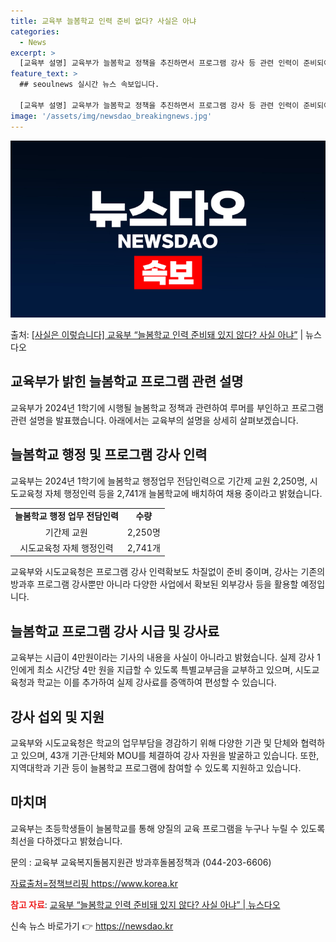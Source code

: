 ```yaml
---
title: 교육부 늘봄학교 인력 준비 없다? 사실은 아냐
categories:
  - News
excerpt: >
  [교육부 설명] 교육부가 늘봄학교 정책을 추진하면서 프로그램 강사 등 관련 인력이 준비되어 있지 않다는 것은…
feature_text: >
  ## seoulnews 실시간 뉴스 속보입니다.

  [교육부 설명] 교육부가 늘봄학교 정책을 추진하면서 프로그램 강사 등 관련 인력이 준비되어 있지 않다는 것은…
image: '/assets/img/newsdao_breakingnews.jpg'
---
```


![뉴스다오 속보](/assets/img/newsdao_breakingnews.jpg)

<p>출처: <a href="https://newsdao.kr/3184" rel="dofollow">[사실은 이렇습니다] 교육부 “늘봄학교 인력 준비돼 있지 않다? 사실 아냐”</a> | 뉴스다오</p>

<h2>교육부가 밝힌 늘봄학교 프로그램 관련 설명</h2>
<p data-ke-size="size16">교육부가 2024년 1학기에 시행될 늘봄학교 정책과 관련하여 루머를 부인하고 프로그램 관련 설명을 발표했습니다. 아래에서는 교육부의 설명을 상세히 살펴보겠습니다.</p>

<h2>늘봄학교 행정 및 프로그램 강사 인력</h2>
<p data-ke-size="size16">교육부는 2024년 1학기에 늘봄학교 행정업무 전담인력으로 기간제 교원 2,250명, 시도교육청 자체 행정인력 등을 2,741개 늘봄학교에 배치하여 채용 중이라고 밝혔습니다.</p>
<table>
	<tr>
		<td style="text-align: center; height: 17px;"><b>늘봄학교 행정 업무 전담인력</b></td>
		<td style="text-align: center; height: 17px;"><b>수량</b></td>
	</tr>
	<tr>
		<td style="text-align: center; height: 17px;">기간제 교원</td>
		<td style="text-align: center; height: 17px;">2,250명</td>
	</tr>
	<tr>
		<td style="text-align: center; height: 17px;">시도교육청 자체 행정인력</td>
		<td style="text-align: center; height: 17px;">2,741개</td>
	</tr>
</table>
<p data-ke-size="size16">교육부와 시도교육청은 프로그램 강사 인력확보도 차질없이 준비 중이며, 강사는 기존의 방과후 프로그램 강사뿐만 아니라 다양한 사업에서 확보된 외부강사 등을 활용할 예정입니다.</p>

<h2>늘봄학교 프로그램 강사 시급 및 강사료</h2>
<p data-ke-size="size16">교육부는 시급이 4만원이라는 기사의 내용을 사실이 아니라고 밝혔습니다. 실제 강사 1인에게 최소 시간당 4만 원을 지급할 수 있도록 특별교부금을 교부하고 있으며, 시도교육청과 학교는 이를 추가하여 실제 강사료를 증액하여 편성할 수 있습니다.</p>

<h2>강사 섭외 및 지원</h2>
<p data-ke-size="size16">교육부와 시도교육청은 학교의 업무부담을 경감하기 위해 다양한 기관 및 단체와 협력하고 있으며, 43개 기관·단체와 MOU를 체결하여 강사 자원을 발굴하고 있습니다. 또한, 지역대학과 기관 등이 늘봄학교 프로그램에 참여할 수 있도록 지원하고 있습니다.</p>

<h2>마치며</h2>
<p data-ke-size="size16">교육부는 초등학생들이 늘봄학교를 통해 양질의 교육 프로그램을 누구나 누릴 수 있도록 최선을 다하겠다고 밝혔습니다.</p>
<p data-ke-size="size16">문의 : 교육부 교육복지돌봄지원관 방과후돌봄정책과 (044-203-6606)</p>
<p data-ke-size="size16"><a href="https://newsdao.kr/3184">자료출처=정책브리핑 https://www.korea.kr</a></p>
<p data-ke-size="size16"><b><span style="color: #ee2323;">참고 자료</span></b>: <a href="https://newsdao.kr/3184">교육부 “늘봄학교 인력 준비돼 있지 않다? 사실 아냐” | 뉴스다오</a></p> 

신속 뉴스 바로가기 👉 <a href="https://newsdao.kr" rel="dofollow">https://newsdao.kr</a>


